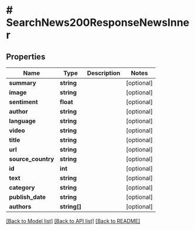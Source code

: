 # # SearchNews200ResponseNewsInner

## Properties

Name | Type | Description | Notes
------------ | ------------- | ------------- | -------------
**summary** | **string** |  | [optional]
**image** | **string** |  | [optional]
**sentiment** | **float** |  | [optional]
**author** | **string** |  | [optional]
**language** | **string** |  | [optional]
**video** | **string** |  | [optional]
**title** | **string** |  | [optional]
**url** | **string** |  | [optional]
**source_country** | **string** |  | [optional]
**id** | **int** |  | [optional]
**text** | **string** |  | [optional]
**category** | **string** |  | [optional]
**publish_date** | **string** |  | [optional]
**authors** | **string[]** |  | [optional]

[[Back to Model list]](../../README.md#models) [[Back to API list]](../../README.md#endpoints) [[Back to README]](../../README.md)
